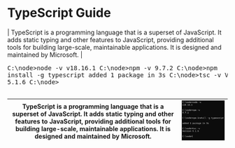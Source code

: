 # TypeScript Guide 

| TypeScript is a programming language that is a superset of JavaScript. It adds static typing and other features to JavaScript, providing additional tools for building large-scale, maintainable applications. It is designed and maintained by Microsoft. | <pre>
C:\node>node -v
v18.16.1
C:\node>npm -v
9.7.2
C:\node>npm install -g typescript
added 1 package in 3s
C:\node>tsc -v
Version 5.1.6
C:\node>  
</pre>

| TypeScript is a programming language that is a superset of JavaScript. It adds static typing and other features to JavaScript, providing additional tools for building large-scale, maintainable applications. It is designed and maintained by Microsoft. | <img src="setup-typescript.jpg"> |
|-------|-------------|




